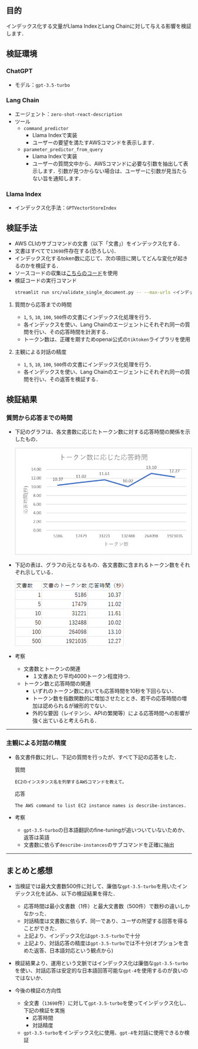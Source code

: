 ## 目的
インデックス化する文量がLlama IndexとLang Chainに対して与える影響を検証します．

## 検証環境
### ChatGPT
* モデル：`gpt-3.5-turbo`

### Lang Chain
* エージェント：`zero-shot-react-description`
* ツール
  - `command_predictor`
    * Llama Indexで実装
    * ユーザーの要望を満たすAWSコマンドを表示します．
  - `parameter_predictor_from_query`
    * Llama Indexで実装
    * ユーザーの質問文中から、AWSコマンドに必要な引数を抽出して表示します．引数が見つからない場合は、ユーザーに引数が見当たらない旨を通知します．

### Llama Index
* インデックス化手法：`GPTVectorStoreIndex`

## 検証手法
* AWS CLIのサブコマンドの文書（以下「文書」）をインデックス化する．
* 文書はすべてで`13698`件存在する(恐ろしい)．
* インデックス化するtoken数に応じて、次の項目に関してどんな変化が起きるのかを検証する．
* ソースコードの収集は[こちらのコード](../src/collect_aws_command_ref.py)を使用
* 検証コードの実行コマンド
  ```bash
  streamlit run src/validate_single_document.py -- --max-urls <インデックス化する文書数>
  ```

1. 質問から応答までの時間
   - `1`, `5`, `10`, `100`, `500`件の文書にインデックス化処理を行う．
   - 各インデックスを使い、Lang Chainのエージェントにそれぞれ同一の質問を行い、その応答時間を計測する．
   - トークン数は、正確を期すためopenai公式の`tiktoken`ライブラリを使用

2. 主観による対話の精度
   - `1`, `5`, `10`, `100`, `500`件の文書にインデックス化処理を行う．
   - 各インデックスを使い、Lang Chainのエージェントにそれぞれ同一の質問を行い、その返答を検証する．

## 検証結果
### 質問から応答までの時間

* 下記のグラフは、各文書数に応じたトークン数に対する応答時間の関係を示したもの．

  ![Alt text](./img/doc_num/graph.png)

* 下記の表は、グラフの元となるもの．各文書数に含まれるトークン数をそれぞれ示している．

  ![Alt text](./img/doc_num/table.png)

* 考察
  - 文書数とトークンの関連
    - １文書あたり平均4000トークン程度持つ．
  - トークン数と応答時間の関連
    - いずれのトークン数においても応答時間を10秒を下回らない．
    - トークン数を指数関数的に増加させたととき、若干の応答時間の増加は認められるが線形的でない．
    - 外的な要因（レイテンシ、APIの繁閑等）による応答時間への影響が強く出ていると考えられる．

---
### 主観による対話の精度
* 各文書件数に対し、下記の質問を行ったが、すべて下記の応答をした．

  質問
  ```
  EC2のインスタンス名を列挙するAWSコマンドを教えて。
  ```

  応答
  ```
  The AWS command to list EC2 instance names is describe-instances.
  ```

* 考察
  - `gpt-3.5-turbo`の日本語翻訳のfine-tuningが追いついていないためか、返答は英語
  - 文書数に依らず`describe-instances`のサブコマンドを正確に抽出

---
## まとめと感想
* 当検証では最大文書数500件に対して、廉価な`gpt-3.5-turbo`を用いたインデックス化を試み、以下の検証結果を得た．
  - 応答時間は最小文書数（1件）と最大文書数（500件）で数秒の違いしかなかった．
  - 対話精度は文書数に依らず、同一であり、ユーザの所望する回答を得ることができた．
  - 上記より、インデックス化は`gpt-3.5-turbo`で十分
  - 上記より、対話応答の精度は`gpt-3.5-turbo`では不十分(オプションを含めた返答、日本語対応という観点から)

* 検証結果より、運用という文脈ではインデックス化は廉価な`gpt-3.5-turbo`を使い、対話応答は安定的な日本語回答可能な`gpt-4`を使用するのが良いのではないか．

* 今後の検証の方向性
  - 全文書（`13698`件）に対して`gpt-3.5-turbo`を使ってインデックス化し、下記の検証を実施
    * 応答時間
    * 対話精度
  - `gpt-3.5-turbo`をインデックス化に使用、`gpt-4`を対話に使用できるか検証
